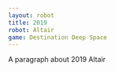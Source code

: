 ```yaml
---
layout: robot
title: 2019
robot: Altair
game: Destination Deep Space
---
```


A paragraph about 2019 Altair